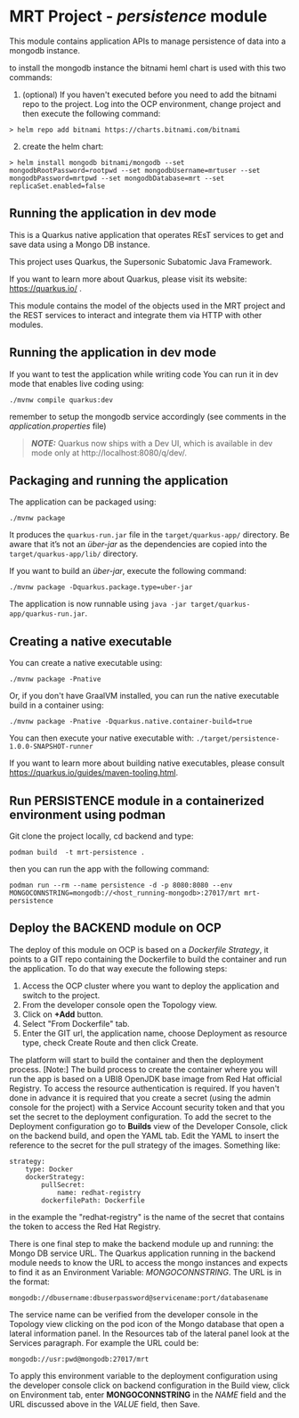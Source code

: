 # MRT Project - *persistence* module

This module contains application APIs to manage persistence of data into a mongodb instance.

to install the mongodb instance the bitnami heml chart is used with this two commands:

1. (optional) If you haven't executed before you need to add the bitnami repo to the project. Log into the OCP environment, change project and then execute the following command:
```shell script
> helm repo add bitnami https://charts.bitnami.com/bitnami
```

2. create the helm chart:
```shell script
> helm install mongodb bitnami/mongodb --set mongodbRootPassword=rootpwd --set mongodbUsername=mrtuser --set mongodbPassword=mrtpwd --set mongodbDatabase=mrt --set replicaSet.enabled=false
```

## Running the application in dev mode

This is a Quarkus native application that operates REsT services to get and save data using a Mongo DB instance.

This project uses Quarkus, the Supersonic Subatomic Java Framework.

If you want to learn more about Quarkus, please visit its website: https://quarkus.io/ .

This module contains the model of the objects used in the MRT project and the REST services to interact and integrate them via HTTP with other modules.

## Running the application in dev mode

If you want to test the application while writing code You can run it in dev mode that enables live coding using:
```shell script
./mvnw compile quarkus:dev
```

remember to setup the mongodb service accordingly (see comments in the *application.properties* file)

> **_NOTE:_**  Quarkus now ships with a Dev UI, which is available in dev mode only at http://localhost:8080/q/dev/.

## Packaging and running the application

The application can be packaged using:
```shell script
./mvnw package
```
It produces the `quarkus-run.jar` file in the `target/quarkus-app/` directory.
Be aware that it’s not an _über-jar_ as the dependencies are copied into the `target/quarkus-app/lib/` directory.

If you want to build an _über-jar_, execute the following command:
```shell script
./mvnw package -Dquarkus.package.type=uber-jar
```

The application is now runnable using `java -jar target/quarkus-app/quarkus-run.jar`.

## Creating a native executable

You can create a native executable using: 
```shell script
./mvnw package -Pnative
```

Or, if you don't have GraalVM installed, you can run the native executable build in a container using: 
```shell script
./mvnw package -Pnative -Dquarkus.native.container-build=true
```

You can then execute your native executable with: `./target/persistence-1.0.0-SNAPSHOT-runner`

If you want to learn more about building native executables, please consult https://quarkus.io/guides/maven-tooling.html.

## Run PERSISTENCE module in a containerized environment using podman

Git clone the project locally, cd backend and type:

    podman build  -t mrt-persistence .

then you can run the app with the following command:

    podman run --rm --name persistence -d -p 8080:8080 --env MONGOCONNSTRING=mongodb://<host_running-mongodb>:27017/mrt mrt-persistence

## Deploy the BACKEND module on OCP
The deploy of this module on OCP is based on a *Dockerfile Strategy*, it points to a GIT repo containing the Dockerfile to build the container and
run the application. To do that way execute the following steps:

1. Access the OCP cluster where you want to deploy the application and switch to the project.
2. From the developer console open the Topology view.
3. Click on **+Add** button.
4. Select "From Dockerfile" tab.
5. Enter the GIT url, the application name, choose Deployment as resource type, check Create Route and then click Create.

The platform will start to build the container and then the deployment process.
[Note:] The build process to create the container where you will run the app is based on a UBI8 OpenJDK base image from Red Hat official Registry. To access the resource authentication is required. If you haven't done in advance it is required that you create a secret (using the admin console for the project) with a Service Account security token and that you set the secret to the deployment configuration. To add the secret to the Deployment configuration go to **Builds** view of the Developer Console, click on the backend build, and open the YAML tab. Edit the YAML to insert the reference to the secret for the pull strategy of the images. Something like:

    strategy:
        type: Docker
        dockerStrategy:
            pullSecret:
                name: redhat-registry
            dockerfilePath: Dockerfile

in the example the "redhat-registry" is the name of the secret that contains the token to access the Red Hat Registry.

There is one final step to make the backend module up and running: the Mongo DB service URL.
The Quarkus application running in the backend module needs to know the URL to access the mongo instances and expects to find it as an Environment Variable: *MONGOCONNSTRING*. The URL is in the format:

    mongodb://dbusername:dbuserpassword@servicename:port/databasename 

The service name can be verified from the developer console in the Topology view clicking on the pod icon of the Mongo database that open a lateral information panel. In the Resources tab of the lateral panel look at the Services paragraph.
For example the URL could be:

    mongodb://usr:pwd@mongodb:27017/mrt

To apply this environment variable to the deployment configuration using the developer console click on backend configuration in the Build view, click on Environment tab, enter **MONGOCONNSTRING** in the *NAME* field and the URL discussed above in the *VALUE* field, then Save. 


